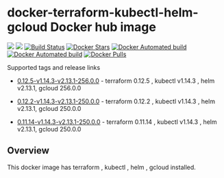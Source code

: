 # docker-terraform-kubectl-helm-gcloud Docker hub image

[![](https://images.microbadger.com/badges/image/subhakarkotta/terraform-kubectl-helm-gcloud.svg)](https://microbadger.com/images/subhakarkotta/terraform-kubectl-helm-gcloud "Get your own image badge on microbadger.com")
[![](https://images.microbadger.com/badges/version/subhakarkotta/terraform-kubectl-helm-gcloud.svg)](https://microbadger.com/images/subhakarkotta/terraform-kubectl-helm-gcloud "Get your own version badge on microbadger.com")
[![Build Status](https://travis-ci.org/subhakarkotta/docker-terraform-kubectl-helm-gcloud.svg?branch=master)](https://travis-ci.org/subhakarkotta/docker-terraform-kubectl-helm-gcloud)
[![Docker Stars](https://img.shields.io/docker/stars/subhakarkotta/terraform-kubectl-helm-gcloud.svg?style=flat)](https://hub.docker.com/r/subhakarkotta/terraform-kubectl-helm-gcloud/)
[![Docker Automated build](https://img.shields.io/docker/cloud/automated/subhakarkotta/terraform-kubectl-helm-gcloud.svg?style=flat)]()
[![Docker Automated build](https://img.shields.io/docker/cloud/build/subhakarkotta/terraform-kubectl-helm-gcloud.svg?style=flat)]()
[![Docker Pulls](https://img.shields.io/docker/pulls/subhakarkotta/terraform-kubectl-helm-gcloud.svg)]()

Supported tags and release links
* [0.12.5-v1.14.3-v2.13.1-256.0.0](https://github.com/subhakarkotta/docker-terraform-kubectl-helm-gcloud/releases/tag/0.12.5-v1.14.3-v2.13.1-256.0.0) - terraform 0.12.5 , kubectl v1.14.3 , helm v2.13.1, gcloud 256.0.0

* [0.12.2-v1.14.3-v2.13.1-250.0.0](https://github.com/subhakarkotta/docker-terraform-kubectl-helm-gcloud/releases/tag/0.12.2-v1.14.3-v2.13.1-250.0.0) - terraform 0.12.2 , kubectl v1.14.3 , helm v2.13.1, gcloud 250.0.0

* [0.11.14-v1.14.3-v2.13.1-250.0.0](https://github.com/subhakarkotta/docker-terraform-kubectl-helm-gcloud/releases/tag/0.11.14-v1.14.3-v2.13.1-250.0.0) - terraform 0.11.14 , kubectl v1.14.3 , helm v2.13.1, gcloud 250.0.0


## Overview

This docker image has terraform , kubectl , helm , gcloud installed.